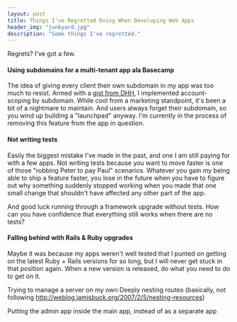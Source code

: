 ```yaml
---
layout: post
title: Things I've Regretted Doing When Developing Web Apps
header_img: "junkyard.jpg"
description: "Some things I've regretted."
---
```

<p>Regrets? I've got a few.</p>

<h4>Using subdomains for a multi-tenant app ala Basecamp</h4>
<p>The idea of giving every client their own subdomain in my app was too
much to resist. Armed with a <a
href="https://gist.github.com/dhh/45076">gist from DHH</a>, I
implemented account-scoping by subdomain. While cool from a marketing
standpoint, it's been a bit of a nightmare to maintain. And users always
forget their subdomain, so you wind up building a "launchpad" anyway. I'm currently in the process of removing this feature from the app in question.</p>


<h4>Not writing tests</h4>

<p>Easily the biggest mistake I've made in the past, and one I am still
paying for with a few apps. Not writing tests because you want to move faster is one of those
"robbing Peter to pay Paul" scenarios. Whatever you gain my being able
to ship a feature faster, you lose in the future when you have to figure
out why something suddenly stopped working when you made that one small
change that shouldn't have affected any other part of the app.</p>

<p>And good luck running through a framework upgrade without tests. How
can you have confidence that everything still works when there are no
tests?</p>

<h4>Falling behind with Rails & Ruby upgrades</h4>
<p>Maybe it was because my apps weren't well tested that I punted on
getting on the latest Ruby + Rails versions for so long, but I will
never get stuck in that position again. When a new version is released,
do what you need to do to get on it.</p>

Trying to manage a server on my own
Deeply nesting routes (basically, not following http://weblog.jamisbuck.org/2007/2/5/nesting-resources)

Putting the admin app inside the main app, instead of as a separate app

